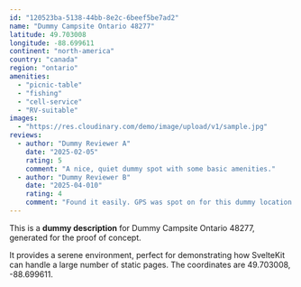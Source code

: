 ```yaml
---
id: "120523ba-5138-44bb-8e2c-6beef5be7ad2"
name: "Dummy Campsite Ontario 48277"
latitude: 49.703008
longitude: -88.699611
continent: "north-america"
country: "canada"
region: "ontario"
amenities:
  - "picnic-table"
  - "fishing"
  - "cell-service"
  - "RV-suitable"
images:
  - "https://res.cloudinary.com/demo/image/upload/v1/sample.jpg"
reviews:
  - author: "Dummy Reviewer A"
    date: "2025-02-05"
    rating: 5
    comment: "A nice, quiet dummy spot with some basic amenities."
  - author: "Dummy Reviewer B"
    date: "2025-04-010"
    rating: 4
    comment: "Found it easily. GPS was spot on for this dummy location."
---
```


This is a **dummy description** for Dummy Campsite Ontario 48277, generated for the proof of concept.

It provides a serene environment, perfect for demonstrating how SvelteKit can handle a large number of static pages. The coordinates are 49.703008, -88.699611.
